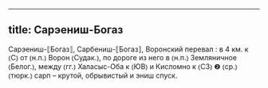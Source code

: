 
---
title: Сарэениш-Богаз
---
Сарэениш-⟦Богаз⟧, Сарбениш-⟦Богаз⟧, Воронский перевал
: в 4 км. к ⦅С⦆ от ⦅н.п.⦆ Ворон ⦅Судак.⦆, по дороге из него в ⦅н.п.⦆ Земляничное ⦅Белог.⦆, между ⦅гг.⦆ Халасыс-Оба к ⦅ЮВ⦆ и Кисломно к ⦅СЗ⦆ ❷ ⦅ср.⦆ ⦅тюрк.⦆ сарп – крутой, обрывистый и эниш спуск.
